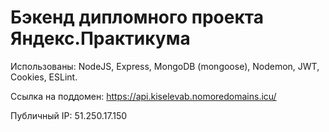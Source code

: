 # Бэкенд дипломного проекта Яндекс.Практикума

Использованы: NodeJS, Express, MongoDB (mongoose), Nodemon, JWT, Cookies, ESLint.

Ссылка на поддомен: https://api.kiselevab.nomoredomains.icu/

Публичный IP: 51.250.17.150